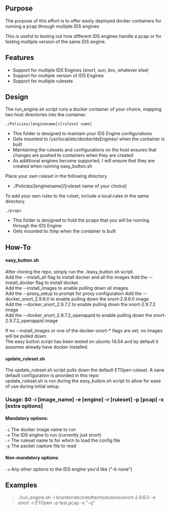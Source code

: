 ## Purpose ##

The purpose of this effort is to offer easily deployed docker containers for running a pcap through multiple IDS engines

This is useful to testing out how different IDS engines handle a pcap or for testing multiple version of the same IDS engine. 

## Features ##
*	Support for multiple IDS Engines (snort, suri, bro, whatever else)
*	Support for multiple version of IDS Engines
*	Support for multiple rulesets 

## Design ##

The run_engine.sh script runs a docker container of your choice, mapping two host directories into the container.

`./Policies/[enginename]/[ruleset name]`

-	This folder is designed to maintain your IDS Engine configurations
-	Gets mounted to /usr/local/etc/dockerIdsEngines/ when the container is built
-	Maintaining the rulesets and configurations on the host ensures that changes are pushed to containers when they are created
-	As additional engines become supported, I will ensure that they are created when running easy_button.sh


Place your own ruleset in the following directory
-	./Policies/[enginename]/[ruleset name of your choice]  

To add your own rules to the rulset, include a local.rules in the same directory.  
	
`./pcaps`

-	This folder is designed to hold the pcaps that you will be running through the IDS Engine  
-	Gets mounted to /tmp when the container is built  

## How-To ##

#### easy_button.sh ####
After cloning the repo, simply run the ./easy_button.sh script.  
Add the --install_all flag to install docker and all the images
Add the --install_docker flag to install docker.  
Add the --install_images to enable pulling down all images  
Add the --proxy_setup to prompt for proxy configuration 
Add the --docker_snort_2.9.6.0 to enable pulling down the snort-2.9.6.0 image  
Add the --docker_snort_2.9.7.2 to enable pulling down the snort-2.9.7.2 image  
Add the --docker_snort_2.9.7.2_openappid to enable pulling down the snort-2.9.7.2_openappid image  
 

If no --install_images or one of the docker-snort-* flags are set, no images will be pulled down.  
The easy button script has been tested on ubuntu 14.04 and by default it assumes already have docker installed.  



#### update_ruleset.sh ####
The update_ruleset.sh script pulls down the default ETOpen ruleset.  A sane default configuration is provided in this repo  
update_ruleset.sh is run during the easy_button.sh script to allow for ease of use during initial setup.  

	
### Usage: $0 -i [image_name] -e [engine] -r [ruleset] -p [pcap] -x [extra options]

#### Mandatory options:
`-i` The docker image name to run  
`-e` The IDS engine to run (currently just snort)  
`-r` The ruleset name to for which to load the config file  
`-p` The packet capture file to read  

#### Non-mandatory options:
`-x` Any other options to the IDS engine you'd like ("-k none")  





## Examples

> ./run_engine.sh -i brandondecodedtechsolutions/snort-2.9.6.0 -e snort -r ETOpen -p test.pcap -x "-q"
